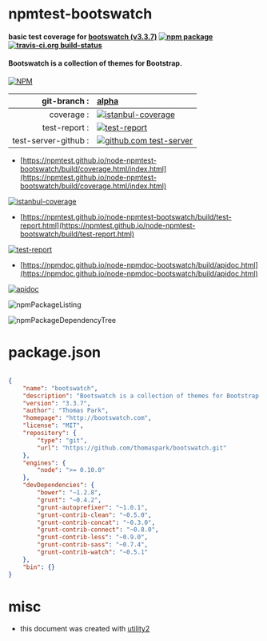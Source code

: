 # npmtest-bootswatch

#### basic test coverage for  [bootswatch (v3.3.7)](http://bootswatch.com)  [![npm package](https://img.shields.io/npm/v/npmtest-bootswatch.svg?style=flat-square)](https://www.npmjs.org/package/npmtest-bootswatch) [![travis-ci.org build-status](https://api.travis-ci.org/npmtest/node-npmtest-bootswatch.svg)](https://travis-ci.org/npmtest/node-npmtest-bootswatch)

#### Bootswatch is a collection of themes for Bootstrap.

[![NPM](https://nodei.co/npm/bootswatch.png?downloads=true&downloadRank=true&stars=true)](https://www.npmjs.com/package/bootswatch)

| git-branch : | [alpha](https://github.com/npmtest/node-npmtest-bootswatch/tree/alpha)|
|--:|:--|
| coverage : | [![istanbul-coverage](https://npmtest.github.io/node-npmtest-bootswatch/build/coverage.badge.svg)](https://npmtest.github.io/node-npmtest-bootswatch/build/coverage.html/index.html)|
| test-report : | [![test-report](https://npmtest.github.io/node-npmtest-bootswatch/build/test-report.badge.svg)](https://npmtest.github.io/node-npmtest-bootswatch/build/test-report.html)|
| test-server-github : | [![github.com test-server](https://npmtest.github.io/node-npmtest-bootswatch/GitHub-Mark-32px.png)](https://npmtest.github.io/node-npmtest-bootswatch/build/app/index.html) | | build-artifacts : | [![build-artifacts](https://npmtest.github.io/node-npmtest-bootswatch/glyphicons_144_folder_open.png)](https://github.com/npmtest/node-npmtest-bootswatch/tree/gh-pages/build)|

- [https://npmtest.github.io/node-npmtest-bootswatch/build/coverage.html/index.html](https://npmtest.github.io/node-npmtest-bootswatch/build/coverage.html/index.html)

[![istanbul-coverage](https://npmtest.github.io/node-npmtest-bootswatch/build/screenCapture.buildCi.browser.%252Ftmp%252Fbuild%252Fcoverage.lib.html.png)](https://npmtest.github.io/node-npmtest-bootswatch/build/coverage.html/index.html)

- [https://npmtest.github.io/node-npmtest-bootswatch/build/test-report.html](https://npmtest.github.io/node-npmtest-bootswatch/build/test-report.html)

[![test-report](https://npmtest.github.io/node-npmtest-bootswatch/build/screenCapture.buildCi.browser.%252Ftmp%252Fbuild%252Ftest-report.html.png)](https://npmtest.github.io/node-npmtest-bootswatch/build/test-report.html)

- [https://npmdoc.github.io/node-npmdoc-bootswatch/build/apidoc.html](https://npmdoc.github.io/node-npmdoc-bootswatch/build/apidoc.html)

[![apidoc](https://npmdoc.github.io/node-npmdoc-bootswatch/build/screenCapture.buildCi.browser.%252Ftmp%252Fbuild%252Fapidoc.html.png)](https://npmdoc.github.io/node-npmdoc-bootswatch/build/apidoc.html)

![npmPackageListing](https://npmtest.github.io/node-npmtest-bootswatch/build/screenCapture.npmPackageListing.svg)

![npmPackageDependencyTree](https://npmtest.github.io/node-npmtest-bootswatch/build/screenCapture.npmPackageDependencyTree.svg)



# package.json

```json

{
    "name": "bootswatch",
    "description": "Bootswatch is a collection of themes for Bootstrap.",
    "version": "3.3.7",
    "author": "Thomas Park",
    "homepage": "http://bootswatch.com",
    "license": "MIT",
    "repository": {
        "type": "git",
        "url": "https://github.com/thomaspark/bootswatch.git"
    },
    "engines": {
        "node": ">= 0.10.0"
    },
    "devDependencies": {
        "bower": "~1.2.8",
        "grunt": "~0.4.2",
        "grunt-autoprefixer": "~1.0.1",
        "grunt-contrib-clean": "~0.5.0",
        "grunt-contrib-concat": "~0.3.0",
        "grunt-contrib-connect": "~0.8.0",
        "grunt-contrib-less": "~0.9.0",
        "grunt-contrib-sass": "~0.7.4",
        "grunt-contrib-watch": "~0.5.1"
    },
    "bin": {}
}
```



# misc
- this document was created with [utility2](https://github.com/kaizhu256/node-utility2)
